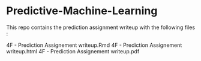 # Predictive-Machine-Learning

This repo contains the prediction assignment writeup with the following files :

4F - Prediction Assignement writeup.Rmd
4F - Prediction Assignement writeup.html
4F - Prediction Assignement writeup.pdf
